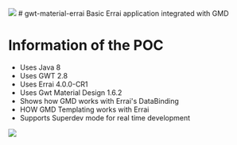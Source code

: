 <img src="http://i.imgur.com/t1iXjM1.png" />
# gwt-material-errai
Basic Errai application integrated with GMD

# Information of the POC
- Uses Java 8
- Uses GWT 2.8
- Uses Errai 4.0.0-CR1
- Uses Gwt Material Design 1.6.2
- Shows how GMD works with Errai's DataBinding
- HOW GMD Templating works with Errai
- Supports Superdev mode for real time development
<img src="http://i.imgur.com/4Ec2F4l.gif"/>
